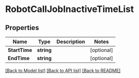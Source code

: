 # RobotCallJobInactiveTimeList

## Properties

Name | Type | Description | Notes
------------ | ------------- | ------------- | -------------
**StartTime** | **string** |  | [optional] 
**EndTime** | **string** |  | [optional] 

[[Back to Model list]](../README.md#documentation-for-models) [[Back to API list]](../README.md#documentation-for-api-endpoints) [[Back to README]](../README.md)


